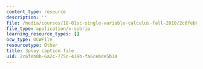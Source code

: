```yaml
---
content_type: resource
description: ''
file: /media/courses/18-01sc-single-variable-calculus-fall-2010/2c6feb0b6a2c775c439bfa6cebde5b14_-MI0b4h3rS0.srt
file_type: application/x-subrip
learning_resource_types: []
ocw_type: OCWFile
resourcetype: Other
title: 3play caption file
uid: 2c6feb0b-6a2c-775c-439b-fa6cebde5b14
---
```

